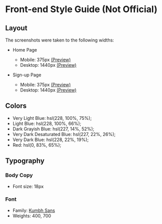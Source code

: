# Front-end Style Guide (Not Official)

## Layout

The screenshots were taken to the following widths:

- Home Page
  - Mobile: 375px [(Preview)]()
  - Desktop: 1440px [(Preview)]()

- Sign-up Page
  - Mobile: 375px [(Preview)]()
  - Desktop: 1440px [(Preview)]()

## Colors

- Very Light Blue: hsl(228, 100%, 75%);
- Light Blue: hsl(228, 100%, 66%);
- Dark Grayish Blue: hsl(227, 14%, 52%);
- Very Dark Desaturated Blue: hsl(227, 22%, 26%);
- Very Dark Blue: hsl(228, 22%, 19%);
- Red: hsl(0, 83%, 65%);

## Typography

### Body Copy

- Font size: 18px

### Font

- Family: [Kumbh Sans](https://fonts.google.com/specimen/Kumbh+Sans)
- Weights: 400, 700
